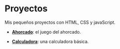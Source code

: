 # Proyectos

Mis pequeños proyectos con HTML, CSS y javaScript.

- **[Ahorcado](https://drhanfastolfe.github.io/web-projects/ahorcado/index.html)**: el juego del ahorcado.

- **[Calculadora](https://drhanfastolfe.github.io/web-projects/calculadora/index.html)**: una calculadora básica.
